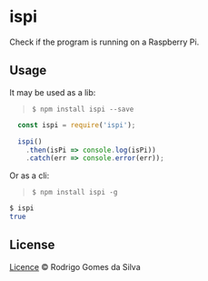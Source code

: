 # ispi

Check if the program is running on a Raspberry Pi.

## Usage
It may be used as a lib:
> `$ npm install ispi --save`
```javascript
  const ispi = require('ispi');

  ispi()
    .then(isPi => console.log(isPi))
    .catch(err => console.error(err));
```

Or as a cli:
> `$ npm install ispi -g`
```bash
$ ispi
true
```

## License
[Licence](https://github.com/rodrigogs/ispi/blob/master/LICENSE) © Rodrigo Gomes da Silva

